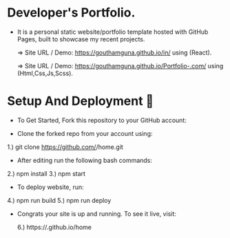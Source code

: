 # Developer's Portfolio.
  
   * It is a personal static website/portfolio template hosted with GitHub Pages, built to showcase my recent projects.
   
       => Site URL / Demo: https://gouthamguna.github.io/in/ using (React).
       
       => Site URL / Demo:  https://gouthamguna.github.io/Portfolio-.com/ using (Html,Css,Js,Scss).
        
# Setup And Deployment 🔧

  * To Get Started, Fork this repository to your GitHub account:

  * Clone the forked repo from your account using:
  
  1.) git clone https://github.com/<your-username>/home.git
  
  * After editing run the following bash commands:
  
  2.) npm install
  3.) npm start
  
 * To deploy website, run:
  
  4.)  npm run build
  5.)  npm run deploy
  
* Congrats your site is up and running. To see it live, visit:
  
  6.)   https://<your-username>.github.io/home
